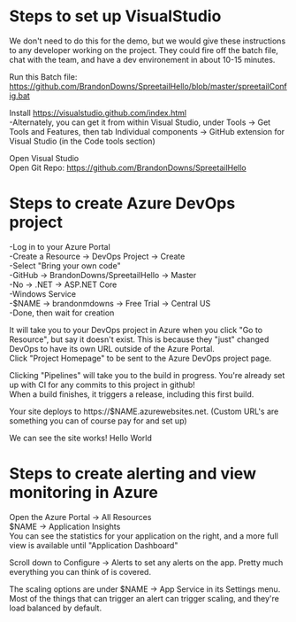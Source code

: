 ﻿Steps to set up VisualStudio
============================
We don't need to do this for the demo, but we would give these instructions to any developer working on the project. They could fire off the batch file, chat with the team, and have a dev environement in about 10-15 minutes.

Run this Batch file:
https://github.com/BrandonDowns/SpreetailHello/blob/master/spreetailConfig.bat

Install https://visualstudio.github.com/index.html
<br />-Alternately, you can get it from within Visual Studio, under Tools -> Get Tools and Features, then tab Individual components -> GitHub extension for Visual Studio (in the Code tools section)

Open Visual Studio
<br />Open Git Repo: https://github.com/BrandonDowns/SpreetailHello



Steps to create Azure DevOps project
====================================


-Log in to your Azure Portal
<br />-Create a Resource -> DevOps Project -> Create
<br />-Select "Bring your own code"
<br />-GitHub -> BrandonDowns/SpreetailHello -> Master
<br />-No -> .NET -> ASP.NET Core
<br />-Windows Service
<br />-$NAME -> brandonmdowns -> Free Trial -> Central US
<br />-Done, then wait for creation

It will take you to your DevOps project in Azure when you click "Go to Resource", but say it doesn't exist. This is because they "just" changed DevOps to have its own URL outside of the Azure Portal.
<br />Click "Project Homepage" to be sent to the Azure DevOps project page.

Clicking "Pipelines" will take you to the build in progress. You're already set up with CI for any commits to this project in github! 
<br />When a build finishes, it triggers a release, including this first build.

Your site deploys to https://$NAME.azurewebsites.net. (Custom URL's are something you can of course pay for and set up)

We can see the site works!  Hello World


Steps to create alerting and view monitoring in Azure
=====================================================

Open the Azure Portal -> All Resources
<br />$NAME -> Application Insights
<br />You can see the statistics for your application on the right, and a more full view is available until "Application Dashboard"

Scroll down to Configure -> Alerts to set any alerts on the app.  Pretty much everything you can think of is covered.

The scaling options are under $NAME -> App Service in its Settings menu.  Most of the things that can trigger an alert can trigger scaling, and they're load balanced by default.


